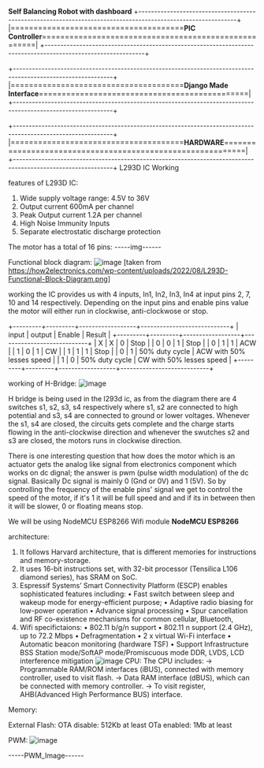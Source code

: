 **Self Balancing Robot with dashboard**
+-------------------------------------------------------------------------------------------------------------+
|======================================**PIC Controller**=====================================================|
+-------------------------------------------------------------------------------------------------------------+


+-------------------------------------------------------------------------------------------------------------+
|======================================**Django Made Interface**==============================================|
+-------------------------------------------------------------------------------------------------------------+


+-------------------------------------------------------------------------------------------------------------+
|======================================**HARDWARE**===========================================================|
+-------------------------------------------------------------------------------------------------------------+
L293D IC Working

features of L293D IC:
1. Wide supply voltage range: 4.5V to 36V
2. Output current 600mA per channel
3. Peak Output current 1.2A per channel
4. High Noise Immunity Inputs
5. Separate electrostatic discharge protection

The motor has a total of 16 pins:
-----img------

Functional block diagram:
![image](https://github.com/user-attachments/assets/b8e9ef86-de24-439e-8722-6b04d63b8c3b)
[taken from https://how2electronics.com/wp-content/uploads/2022/08/L293D-Functional-Block-Diagram.png]

working
the IC provides us with 4 inputs, In1, In2, In3, In4 at input pins 2, 7, 10 and 14 respectively.
Depending on the input pins and enable pins value the motor will either run in clockwise, anti-clockwose or stop.

+---------+---------+------------------+----------------------------+
|  input  | output  |  Enable          |  Result                    |
+---------+---------+------------------+----------------------------+
|    X    |    X    |     0            |    Stop                    |
|    0    |    0    |     1            |    Stop                    |
|    0    |    1    |     1            |    ACW                     |
|    1    |    0    |     1            |    CW                      |
|    1    |    1    |     1            |    Stop                    |
|    0    |    1    |  50% duty cycle  | ACW with 50% lesses speed  |
|    1    |    0    |  50% duty cycle  | CW with 50% lesses speed   |
+---------+---------+------------------+----------------------------+

working of H-Bridge:
![image](https://github.com/user-attachments/assets/159de629-5e75-4fc9-8d3a-2e064e4d9cb3)

H bridge is being used in the l293d ic, as from the diagram there are 4 switches s1, s2, s3, s4 respectively where s1, s2 are connected to high potential
and s3, s4 are connected to ground or lower voltages. Whenever the s1, s4 are closed, the circuits gets complete and the charge starts flowing in the anti-clockwise 
direction and whenever the swutches s2 and s3 are closed, the motors runs in clockwise direction.

There is one interesting question that how does the motor which is an actuator gets the analog like signal from electronics component which works on dc dignal; the 
answer is pwm (pulse width modulation) of the dc signal. Basically Dc signal is mainly 0 (Gnd or 0V) and 1 (5V). So by controlling the frequency of the enable pins' 
signal we get to control the speed of the motor, if it's 1 it will be full speed and and if its in between then it will be slower, 0 or floating means stop.

We will be using NodeMCU ESP8266 Wifi module
**NodeMCU ESP8266**

architecture:
1. It follows Harvard architecture, that is different memories for instructions and memory-storage.
2. It uses 16-bit instructions set, with 32-bit processor (Tensilica L106 diamond series), has SRAM on SoC.
3. Espressif Systems’ Smart Connectivity Platform (ESCP) enables sophisticated features
including:
  • Fast switch between sleep and wakeup mode for energy-efficient purpose;
  • Adaptive radio biasing for low-power operation
  • Advance signal processing
  • Spur cancellation and RF co-existence mechanisms for common cellular, Bluetooth,
4. Wifi specifictaions:
  • 802.11 b/g/n support
  • 802.11 n support (2.4 GHz), up to 72.2 Mbps
  • Defragmentation
  • 2 x virtual Wi-Fi interface
  • Automatic beacon monitoring (hardware TSF)
  • Support Infrastructure BSS Station mode/SoftAP mode/Promiscuous mode DDR, LVDS, LCD interference mitigation
![image](https://github.com/user-attachments/assets/e38037d2-b084-43f6-83cd-a01f89581375)
CPU:
The CPU includes:
-> Programmable RAM/ROM interfaces (iBUS), connected with memory controller, used to visit flash.
-> Data RAM interface (dBUS), which can be connected with memory controller.
-> To visit register, AHB(Advanced High Performance BUS) interface.

Memory:


External Flash:
OTA disable: 512Kb at least
OTa enabled: 1Mb at least


PWM:
![image](https://github.com/user-attachments/assets/0f652de6-5210-4d99-97c8-fc1d64341844)

-----PWM_Image------


